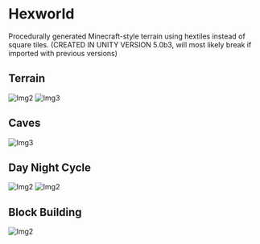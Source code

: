# Hexworld
Procedurally generated Minecraft-style terrain using hextiles instead of square tiles.
(CREATED IN UNITY VERSION 5.0b3, will most likely break if imported with previous versions) 

## Terrain
![Img2](http://imgur.com/IiZ6m6W.png)
![Img3](http://i.imgur.com/lUudYQQ.png)

## Caves
![Img3](http://i.imgur.com/gSeacS9.png)

## Day Night Cycle
![Img2](http://imgur.com/BquyCa4.png)
![Img2](http://imgur.com/svxatDW.png)

## Block Building
![Img2](http://imgur.com/Lx2BWXu.png)



